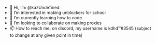 - 👋 Hi, I’m @kazUndefined
- 👀 I’m interested in making unblockers for school
- 🌱 I’m currently learning how to code
- 💞️ I’m looking to collaborate on making proxies
- 📫 How to reach me, on discord, my username is kdhd™#3545 (subject to change at any given point in time)

<!---
kazUndefined/kazUndefined is a ✨ special ✨ repository because its `README.md` (this file) appears on your GitHub profile.
You can click the Preview link to take a look at your changes.
--->
